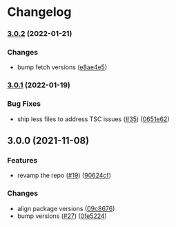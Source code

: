 # Changelog

### [3.0.2](https://www.github.com/web-std/io/compare/fetch-v3.0.1...fetch-v3.0.2) (2022-01-21)


### Changes

* bump fetch versions ([e8ae4e5](https://www.github.com/web-std/io/commit/e8ae4e5e61591f1bcbd45a0541c762468e134e4b))

### [3.0.1](https://www.github.com/web-std/io/compare/fetch-v3.0.0...fetch-v3.0.1) (2022-01-19)


### Bug Fixes

* ship less files to address TSC issues ([#35](https://www.github.com/web-std/io/issues/35)) ([0651e62](https://www.github.com/web-std/io/commit/0651e62ae42d17eae2db89858c9e44f3342c304c))

## 3.0.0 (2021-11-08)


### Features

* revamp the repo ([#19](https://www.github.com/web-std/io/issues/19)) ([90624cf](https://www.github.com/web-std/io/commit/90624cfd2d4253c2cbc316d092f26e77b5169f47))


### Changes

* align package versions ([09c8676](https://www.github.com/web-std/io/commit/09c8676348619313d9df24d9597cea0eb82704d2))
* bump versions ([#27](https://www.github.com/web-std/io/issues/27)) ([0fe5224](https://www.github.com/web-std/io/commit/0fe5224124e318f560dcfbd8a234d05367c9fbcb))
